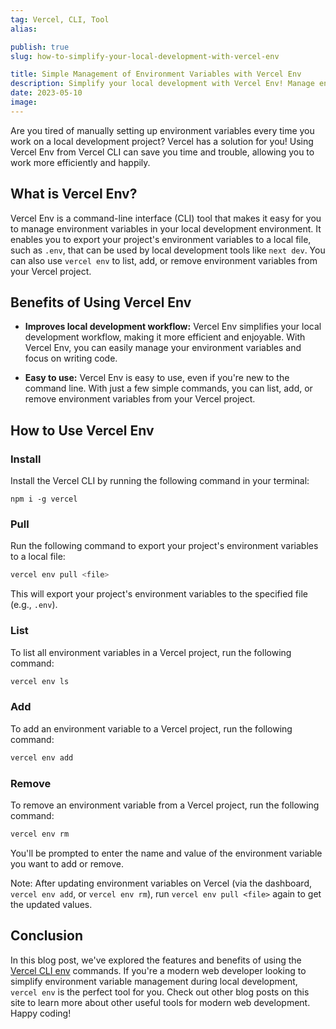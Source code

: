 ```yaml
---
tag: Vercel, CLI, Tool
alias:

publish: true
slug: how-to-simplify-your-local-development-with-vercel-env

title: Simple Management of Environment Variables with Vercel Env
description: Simplify your local development with Vercel Env! Manage environment variables effortlessly and enhance your workflow with this powerful CLI tool.
date: 2023-05-10
image:
---
```


Are you tired of manually setting up environment variables every time you work on a local development project? Vercel has a solution for you! Using Vercel Env from Vercel CLI can save you time and trouble, allowing you to work more efficiently and happily.

## What is Vercel Env?

Vercel Env is a command-line interface (CLI) tool that makes it easy for you to manage environment variables in your local development environment. It enables you to export your project's environment variables to a local file, such as `.env`, that can be used by local development tools like `next dev`. You can also use `vercel env` to list, add, or remove environment variables from your Vercel project.

## Benefits of Using Vercel Env

- **Improves local development workflow:** Vercel Env simplifies your local development workflow, making it more efficient and enjoyable. With Vercel Env, you can easily manage your environment variables and focus on writing code.

- **Easy to use:** Vercel Env is easy to use, even if you're new to the command line. With just a few simple commands, you can list, add, or remove environment variables from your Vercel project.

## How to Use Vercel Env

### Install

Install the Vercel CLI by running the following command in your terminal:

```npm
npm i -g vercel
```

### Pull

Run the following command to export your project's environment variables to a local file:

```bash
vercel env pull <file>
```

This will export your project's environment variables to the specified file (e.g., `.env`).

### List

To list all environment variables in a Vercel project, run the following command:

```bash
vercel env ls
```

### Add

To add an environment variable to a Vercel project, run the following command:

```bash
vercel env add
```

### Remove

To remove an environment variable from a Vercel project, run the following command:

```bash
vercel env rm
```

You'll be prompted to enter the name and value of the environment variable you want to add or remove.

Note: After updating environment variables on Vercel (via the dashboard, `vercel env add`, or `vercel env rm`), run `vercel env pull <file>` again to get the updated values.

## Conclusion

In this blog post, we've explored the features and benefits of using the [Vercel CLI env](https://vercel.com/docs/cli/env) commands. If you're a modern web developer looking to simplify environment variable management during local development, `vercel env` is the perfect tool for you. Check out other blog posts on this site to learn more about other useful tools for modern web development. Happy coding!
